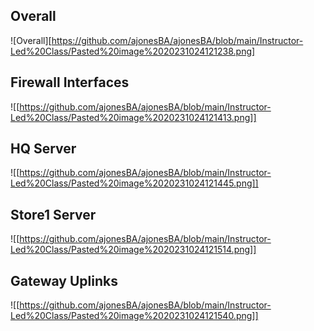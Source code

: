 ## Overall

![Overall][https://github.com/ajonesBA/ajonesBA/blob/main/Instructor-Led%20Class/Pasted%20image%2020231024121238.png]

## Firewall Interfaces
![[https://github.com/ajonesBA/ajonesBA/blob/main/Instructor-Led%20Class/Pasted%20image%2020231024121413.png]]

## HQ Server

![[https://github.com/ajonesBA/ajonesBA/blob/main/Instructor-Led%20Class/Pasted%20image%2020231024121445.png]]

## Store1 Server

![[https://github.com/ajonesBA/ajonesBA/blob/main/Instructor-Led%20Class/Pasted%20image%2020231024121514.png]]

## Gateway Uplinks

![[https://github.com/ajonesBA/ajonesBA/blob/main/Instructor-Led%20Class/Pasted%20image%2020231024121540.png]]
